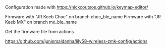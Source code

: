 Configuration made with https://nickcoutsos.github.io/keymap-editor/

Firmware with "JR Keeb Choc" on branch choc_ble_name
Firmware with "JR Keeb MX" on branch mx_ble_name

Get the firmware file from actions

https://github.com/juniorsaldanha/lily58-wireless-zmk-config/actions
